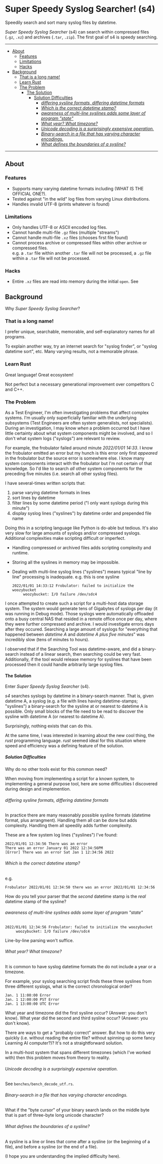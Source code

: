 # Super Speedy Syslog Searcher! (s4)<!-- omit in TOC -->

Speedily search and sort many syslog files by datetime.

_Super Speedy Syslog Searcher_ (s4) can search within compressed files (`.gz`, `.xz`)
and archives (`.tar`, `.zip`). The first goal of s4 is speedy searching.

---

<!-- TOC generated by Markdown All In One -->

- [About](#about)
  - [Features](#features)
  - [Limitations](#limitations)
  - [Hacks](#hacks)
- [Background](#background)
  - [That is a long name!](#that-is-a-long-name)
  - [Learn Rust](#learn-rust)
  - [The Problem](#the-problem)
    - [The Solution](#the-solution)
      - [Solution Difficulties](#solution-difficulties)
        - [_differing sysline formats, differing datetime formats_](#differing-sysline-formats-differing-datetime-formats)
        - [_Which is the correct datetime stamp?_](#which-is-the-correct-datetime-stamp)
        - [_awareness of multi-line syslines adds some layer of program "state"_](#awareness-of-multi-line-syslines-adds-some-layer-of-program-state)
        - [_What year? What timezone?_](#what-year-what-timezone)
        - [_Unicode decoding is a surprisingly expensive operation._](#unicode-decoding-is-a-surprisingly-expensive-operation)
        - [_Binary-search in a file that has varying character encodings._](#binary-search-in-a-file-that-has-varying-character-encodings)
        - [_What defines the boundaries of a sysline?_](#what-defines-the-boundaries-of-a-sysline)

---

## About

### Features

- Supports many varying datetime formats including (WHAT IS THE OFFICIAL ONE?).
- Tested against "in the wild" log files from varying Linux distributions.
- Handles invalid UTF-8 (prints whatever is found)

### Limitations

- Only handles UTF-8 or ASCII encoded log files.
- Cannot handle multi-file `.gz` files (multiple "streams")
- Cannot handle multi-file `.xz` files (chooses first file found)
- Cannot process archive or compressed files within other archive or compressed files.<br/>
  e.g. a `.tar` file within another `.tar` file will not be processed, a `.gz` file within a `.tar` file will not be processed.

### Hacks

- Entire `.xz` files are read into memory during the initial `open`. See 

## Background

Why _Super Speedy Syslog Searcher_?

### That is a long name!

I prefer unique, searchable, memorable, and self-explanatory names for all programs.

To explain another way, try an internet search for "syslog finder", or "syslog datetime sort", etc.
Many varying results, not a memorable phrase.

### Learn Rust

Great language! Great ecosystem!

Not perfect but a necessary generational improvement over competitors C and C++.

### The Problem

As a Test Engineer, I'm often investigating problems that affect complex systems.
I'm usually only superficially familiar with the underlying subsystems (Test Engineers
are often system generalists, not specialists).  During an investigation, I may
know _when_ a problem occurred but I have little certainty about what system components
might be involved, and so I don't what system logs ("syslogs") are relevant to review.

For example, the frobulator failed around minute _2022/01/01 14:33_.
I know the frobulator emitted an error but my hunch is this error only first _appeared_ in the frobulator but the source error is somewhere else. I know many system components interact with the frobulator but I'm not certain of that knowledge. So I'd like to search _all_ other system components for the preceding five minutes (i.e. search all other syslog files).

I have several-times written scripts that:

1. parse varying datetime formats in lines
2. sort lines by datetime
3. filter lines by some datetime period ("I only want syslogs during this minute")
4. display syslog lines ("syslines") by datetime order and prepended file name

Doing this in a scripting language like Python is do-able but tedious. It's also very slow for
large amounts of syslogs and/or compressed syslogs.
Additional complexities make scripting difficult or imperfect.

- Handling compressed or archived files adds scripting complexity and runtime.<br/>
- Storing all the syslines in memory may be impossible.<br/>
- Dealing with multi-line syslog lines ("syslines") means typical "line by line" processing is inadequate.
  e.g. this is one sysline

      2022/01/01 14:33:12 Frobulator: failed to initialize the woozybucket
           woozybucket: I/O failure /dev/sdc4

I once attempted to create such a script for a multi-host data storage system. The system would
generate tens of Gigabytes of syslogs per day (it was running in Debug mode). Those syslogs
were automatically offloaded onto a busy central NAS that resided in a remote office once per day, where they were further compressed and archive. I would investigate errors days after they occured.
Searching a large amount of syslogs for "everything that happened between _datetime
A_ and _datetime A plus five minutes_" was incredibly slow (tens of minutes to hours).

I observed that if the Searching Tool was datetime-aware, and did a binary-search instead
of a linear search, then searching could be very fast. Additionally, if the tool
would release memory for syslines that have been processed then it could handle arbitrarily
large syslog files.

#### The Solution

Enter _Super Speedy Syslog Searcher_ (s4).

_s4_ searches syslogs by datetime in a binary-search manner. That is, given datetime A,
a syslog (e.g. a file with lines having datetime-stamps; "syslines") a binary-search for the
sysline at or nearest to datetime A is possible. Only small blocks of the file
need to be read to discover the sysline with datetime A (or nearest to datetime A).

Surprisingly, nothing exists that can do this.

At the same time, I was interested in learning about the new cool thing, the _rust_ programming language. _rust_ seemed ideal
for this situation where speed and efficiency was a defining feature of the solution.

##### Solution Difficulties

Why do no other tools exist for this common need?

When moving from implementing a script for a known system, to implementing a
general purpose tool, here are some difficulties I discovered during design and implemention.

###### _differing sysline formats, differing datetime formats_

In practice there are many reasonably possible sysline formats (datetime format, plus arrangment).
Handling them all can be done but adds complexity. Handling them all speedily adds further complexity.

These are a few system log lines ("syslines") I've found:

    2022/01/01 12:34:56 There was an error
    There was an error January 01 2022 12:34:56PM
    [Error] There was an error Sat Jan 1 12:34:56 2022

###### _Which is the correct datetime stamp?_

e.g.

    Frobulator 2022/01/01 12:34:50 there was an error 2022/01/01 12:34:56

How do you tell your parser that the _second_ datetime stamp is the _real_ datetime stamp of the sysline?

###### _awareness of multi-line syslines adds some layer of program "state"_

    2022/01/01 12:34:56 Frobulator: failed to initialize the woozybucket
         woozybucket: I/O failure /dev/sdc4

Line-by-line parsing won't suffice.

###### _What year? What timezone?_

It is common to have syslog datetime formats the do not include a year or a timezone.

For example, your syslog searching script finds these three syslines from three different syslogs,
what is the correct chronological order?

    Jan. 1 11:00:00 Error
    Jan. 1 12:00:00 PST Error
    Jan. 1 13:00:00 UTC Error

What year and timezone did the first sysline occur? (Answer: you don't know).
What year did the second and third sysline occur? (Answer: you don't know).

There are ways to get a "probably correct" answer. But how to do this very quickly (i.e.
without reading the entire file? without spinning up some fancy Learning AI computer?)?
It's not a straightforward solution.

In a multi-host system that spans different timezones (which I've worked with) then this
problem moves from theory to reality.

###### _Unicode decoding is a surprisingly expensive operation._

See `benches/bench_decode_utf.rs`.

###### _Binary-search in a file that has varying character encodings._

What if the "byte cursor" of your binary search lands on the middle byte that is part of three-byte long unicode character?

###### _What defines the boundaries of a sysline?_

A sysline is a line or lines that come after a sysline (or the beginning of a file),
and before a sysline (or the end of a file).

(I hope you are understanding the implied difficulty here).
